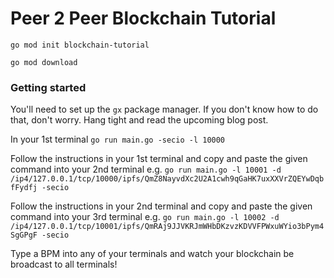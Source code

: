 # Peer 2 Peer Blockchain Tutorial
```shell
go mod init blockchain-tutorial
```
```shell
go mod download
```
### Getting started

You'll need to set up the `gx` package manager. If you don't know how to do that, don't worry. Hang tight and read the upcoming blog post.

In your 1st terminal `go run main.go -secio -l 10000`

Follow the instructions in your 1st terminal and copy and paste the given command into your 2nd terminal e.g. `go run main.go -l 10001 -d /ip4/127.0.0.1/tcp/10000/ipfs/QmZ8NayvdXc2U2A1cwh9qGaHK7uxXXVrZQEYwDqbfFydfj -secio`

Follow the instructions in your 2nd terminal and copy and paste the given command into your 3rd terminal e.g. `go run main.go -l 10002 -d /ip4/127.0.0.1/tcp/10001/ipfs/QmRAj9JJVKRJmWHbDKzvzKDVVFPWxuWYio3bPym4SgGPgF -secio`

Type a BPM into any of your terminals and watch your blockchain be broadcast to all terminals!


